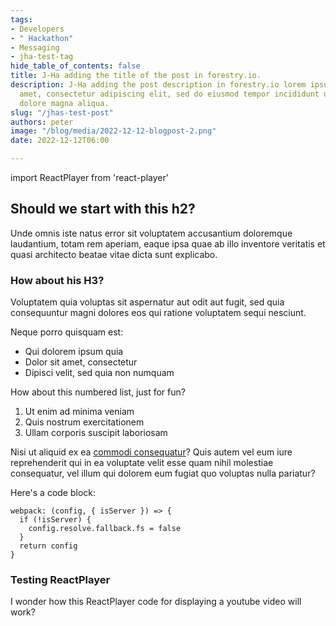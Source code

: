 ```yaml
---
tags:
- Developers
- " Hackathon"
- Messaging
- jha-test-tag
hide_table_of_contents: false
title: J-Ha adding the title of the post in forestry.io.
description: J-Ha adding the post description in forestry.io lorem ipsum dolor sit
  amet, consectetur adipiscing elit, sed do eiusmod tempor incididunt ut labore et
  dolore magna aliqua.
slug: "/jhas-test-post"
authors: peter
image: "/blog/media/2022-12-12-blogpost-2.png"
date: 2022-12-12T06:00

---
```

import ReactPlayer from 'react-player'

## Should we start with this h2?

Unde omnis iste natus error sit voluptatem accusantium doloremque laudantium, totam rem aperiam, eaque ipsa quae ab illo inventore veritatis et quasi architecto beatae vitae dicta sunt explicabo.

### How about his H3?

Voluptatem quia voluptas sit aspernatur aut odit aut fugit, sed quia consequuntur magni dolores eos qui ratione voluptatem sequi nesciunt.

Neque porro quisquam est:

* Qui dolorem ipsum quia
* Dolor sit amet, consectetur
* Dipisci velit, sed quia non numquam

How about this numbered list, just for fun?

1. Ut enim ad minima veniam
2. Quis nostrum exercitationem
3. Ullam corporis suscipit laboriosam

Nisi ut aliquid ex ea [commodi consequatur](https://www.lipsum.com/ "Here's a link title")? Quis autem vel eum iure reprehenderit qui in ea voluptate velit esse quam nihil molestiae consequatur, vel illum qui dolorem eum fugiat quo voluptas nulla pariatur?

Here's a code block:

    webpack: (config, { isServer }) => {
      if (!isServer) {
        config.resolve.fallback.fs = false
      }
      return config
    }

### Testing ReactPlayer

I wonder how this ReactPlayer code for displaying a youtube video will work?

<ReactPlayer width="100%" controls url='https://www.youtube.com/watch?v=8_ufTvYBdLo' />